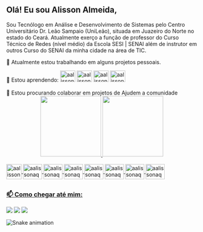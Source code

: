 ## Olá! Eu sou Alisson Almeida,
Sou  Tecnólogo em Análise e Desenvolvimento de Sistemas pelo Centro Universitário Dr. Leão Sampaio (UniLeão), situada em Juazeiro do Norte no estado do Ceará.
Atualmente exerço a função de professor do Curso Técnico de Redes (nível médio) da Escola SESI | SENAI além de instrutor em outros Curso do SENAI da minha cidade na área de TIC. 

🔭 Atualmente estou trabalhando em alguns projetos pessoais.<br/>

<div style="display: inline_block">
🌱 Estou aprendendo:

<img lign="center" alt="aalissonaq-go" height="30" width="40" src="https://cdn.jsdelivr.net/gh/devicons/devicon/icons/go/go-original-wordmark.svg" />
          
<img lign="center" alt="aalissonaq-arduino" height="30" width="40" src="https://cdn.jsdelivr.net/gh/devicons/devicon/icons/arduino/arduino-original-wordmark.svg" />

<img lign="center" alt="aalissonaq-arduino" height="30" width="40" src="https://cdn.jsdelivr.net/gh/devicons/devicon/icons/nextjs/nextjs-line.svg" />

<img lign="center" alt="aalissonaq-arduino" height="30" width="40" src="https://cdn.jsdelivr.net/gh/devicons/devicon/icons/nestjs/nestjs-plain.svg" />


</div>
</br>
👯 Estou procurando colaborar em projetos de Ajudem a comunidade 

<br/>
<div align="center">
  <a href="https://github.com/aalisosnaq">
  <img height="160em" src="https://github-readme-stats.vercel.app/api?username=aalissonaq&show_icons=true&theme=radical&include_all_commits=true&count_private=true"/>
  <img height="160em" src="https://github-readme-stats.vercel.app/api/top-langs/?username=aalissonaq&layout=compact&langs_count=7&theme=radical"/>

</div>

<div style="display: inline_block"><br>


<img align="center" alt="aalissonaq-html5" height="40" src="https://cdn.jsdelivr.net/gh/devicons/devicon/icons/html5/html5-original.svg" />
          

<img  align="center" alt="aalissonaq-css3" height="40" width="50" src="https://cdn.jsdelivr.net/gh/devicons/devicon/icons/css3/css3-original.svg" />
          

<img align="center" alt="aalissonaq-js" height="40" width="50" src="https://cdn.jsdelivr.net/gh/devicons/devicon/icons/javascript/javascript-original.svg" />
          

 <img align="center" alt="aalissonaq-react" height="40" width="50"  src="https://cdn.jsdelivr.net/gh/devicons/devicon/icons/react/react-original-wordmark.svg" />
 
<img align="center" alt="aalissonaq-php" height="40" width="50"  src="https://cdn.jsdelivr.net/gh/devicons/devicon/icons/php/php-plain.svg" />

<img align="center" alt="aalissonaq-node" height="40" width="50" src="https://cdn.jsdelivr.net/gh/devicons/devicon/icons/nodejs/nodejs-original.svg" />
          

<img align="center" alt="aalissonaq-Linux" height="40" width="50"   src="https://cdn.jsdelivr.net/gh/devicons/devicon/icons/linux/linux-original.svg" />

<img align="center" alt="aalissonaq-MySQL" height="40" width="50" src="https://cdn.jsdelivr.net/gh/devicons/devicon/icons/mysql/mysql-original.svg" />
  
</div>

##

<div> 
<h3>📫 Como chegar até mim:</h3>
 <a href = "mailto:aalissonalmeidaq@gmail.com"><img src="https://img.shields.io/badge/Gmail-D14836?style=for-the-badge&logo=gmail&logoColor=white" target="_new"></a>
  <a href="https://www.linkedin.com/in/alissonalmeidaq/" target="_new"><img src="https://img.shields.io/badge/-LinkedIn-%230077B5?style=for-the-badge&logo=linkedin&logoColor=white" target="_blank"></a> 
    <a href="https://www.instagram.com/alisson.almeidaq/" target="_blank"><img src="https://img.shields.io/badge/Instagram-E4405F?style=for-the-badge&logo=instagram&logoColor=white" target="_blank"></a>
 
 ![Snake animation](https://github.com/aalissonaq/aalissonaq/blob/output/github-contribution-grid-snake.svg)
 
</div>

<!--
**aalissonaq/aalissonaq** is a ✨ _special_ ✨ repository because its `README.md` (this file) appears on your GitHub profile.

Here are some ideas to get you started:

- 🔭 I’m currently working on ...
- 🌱 I’m currently learning ...
- 👯 I’m looking to collaborate on ...
- 🤔 I’m looking for help with ...
- 💬 Ask me about ...
- 📫 How to reach me: ...
- 😄 Pronouns: ...
- ⚡ Fun fact: ...
-->
